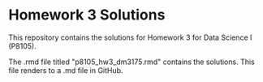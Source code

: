 # Homework 3 Solutions

This repository contains the solutions for Homework 3 for Data Science I (P8105).

The .rmd file titled "p8105_hw3_dm3175.rmd" contains the solutions. This file renders to a .md file in GitHub.
